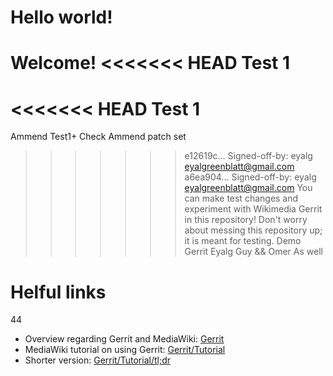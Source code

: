 # Hello world! 
Welcome!
<<<<<<< HEAD
 Test 1
=======
<<<<<<< HEAD
 Test 1
=======
Ammend Test1+ Check Ammend patch set
>>>>>>> e12619c... Signed-off-by: eyalg <eyalgreenblatt@gmail.com>
>>>>>>> a6ea904... Signed-off-by: eyalg <eyalgreenblatt@gmail.com>
You can make test changes and experiment with Wikimedia Gerrit in this repository!
Don't worry about messing this repository up; it is meant for testing.
Demo Gerrit Eyalg Guy && Omer As well
# Helful links
44
- Overview regarding Gerrit and MediaWiki: [Gerrit](https://www.mediawiki.org/wiki/Gerrit)
- MediaWiki tutorial on using Gerrit: [Gerrit/Tutorial](https://www.mediawiki.org/wiki/Gerrit/Tutorial)
- Shorter version: [Gerrit/Tutorial/tl;dr](https://www.mediawiki.org/wiki/Gerrit/Tutorial/tl;dr)
